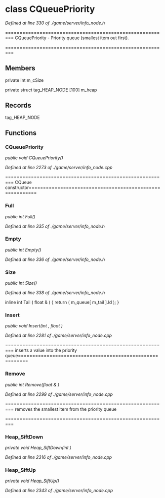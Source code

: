 # class CQueuePriority

*Defined at line 330 of ./game/server/info_node.h*

========================================================= CQueuePriority - Priority queue (smallest item out first).

=========================================================



## Members

private int m_cSize

private struct tag_HEAP_NODE [100] m_heap



## Records

tag_HEAP_NODE



## Functions

### CQueuePriority

*public void CQueuePriority()*

*Defined at line 2273 of ./game/server/info_node.cpp*

========================================================= CQueue constructor=========================================================

### Full

*public int Full()*

*Defined at line 335 of ./game/server/info_node.h*

### Empty

*public int Empty()*

*Defined at line 336 of ./game/server/info_node.h*

### Size

*public int Size()*

*Defined at line 338 of ./game/server/info_node.h*

inline int Tail ( float & ) { return ( m_queue[ m_tail ].Id ); }

### Insert

*public void Insert(int , float )*

*Defined at line 2281 of ./game/server/info_node.cpp*

========================================================= inserts a value into the priority queue=========================================================

### Remove

*public int Remove(float & )*

*Defined at line 2299 of ./game/server/info_node.cpp*

========================================================= removes the smallest item from the priority queue

=========================================================

### Heap_SiftDown

*private void Heap_SiftDown(int )*

*Defined at line 2316 of ./game/server/info_node.cpp*

### Heap_SiftUp

*private void Heap_SiftUp()*

*Defined at line 2343 of ./game/server/info_node.cpp*



